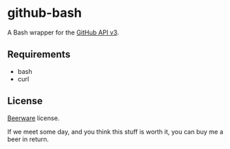 github-bash
===========

A Bash wrapper for the [GitHub API v3](http://developer.github.com/v3/).

Requirements
------------

+ bash
+ curl

License
-------

[Beerware](http://en.wikipedia.org/wiki/Beerware) license.

If we meet some day, and you think this stuff is worth it, you can buy me a beer in return.
